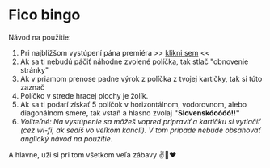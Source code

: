 # Fico bingo

Návod na použitie:

1. Pri najbližšom vystúpení pána premiéra >> [klikni sem](http://www.bullshitbingo.net/cards/custom/?title=Fico+Bingo&exclamation=Slovenskóoóóó%21%21&free_square=SOROS&terms=Radičovej+vláda%0D%0AMikloš%0D%0ADzurinda%0D%0AMajdan%0D%0AHyeny%0D%0AProstitútky%0D%0ABordel%0D%0ASlovensku+sa+dar%C3%AD%0D%0AMakroekonomické+ukazatele%0D%0AMDŽ%0D%0AOpoz%C3%ADcia%0D%0AIlumináti%0D%0AÚžern%C3%ADk%0D%0AStrategický+partner%0D%0AZahraničný+rukopis%0D%0APrezident%0D%0ADlažobné+kocky%0D%0APolitický+kapitál%0D%0APrevrat%0D%0AÚstavný+súd%0D%0AÚstava%0D%0ANespávam%0D%0AZvarky%0D%0APracujem+deň-noc%0D%0ANajlepš%C3%AD+minister%0D%0AÚtok+na+vládu%0D%0AÚspešné+predsedn%C3%ADctvo%0D%0AÚtok+na+predsedn%C3%ADctvo%0D%0ATanec+na+hroboch%0D%0ABezpečnostná+rada%0D%0ABirmovka%0D%0AŠtátny+dlh%0D%0AUtečenci%0D%0APravicová+vláda%0D%0ABratislavská+kaviareň%0D%0ADaňový+experiment%0D%0ANie+je+žiadnym+tajomstvom%0D%0AScientológ%0D%0AVrece+zemiakov%0D%0AV+súlade+s+ústavou%0D%0AExpertná+komisia%0D%0APani+redaktorka%0D%0APán+redaktor%0D%0APosvätná+krava%0D%0AAbsolútne+štandardné%0D%0ANadštandardne+vysoké+pr%C3%ADjmy%0D%0AMiliardové+zisky%0D%0AMusia+platiť+viac%0D%0AAko+koza+nôž%0D%0AFinančné+skupiny%0D%0AVlastizrada%0D%0AProvokácia+najhrubšieho+zrna%0D%0ANa+rozdiel+od+vás%0D%0ANarobia+sa+ako+hovädá%0D%0AMatovič%0D%0ASul%C3%ADk%0D%0ASprostosti%0D%0AHlúposti%0D%0AVlastnou+hlavou%0D%0ASa+nat%C3%ADska+otázka%0D%0AStále+plat%C3%AD+môj+výrok%0D%0ASociálny+štát%0D%0AIstoty%0D%0AZákerný+a+premyslený+útok%0D%0ANormálni+ľudia%0D%0AVytĺkať+kapitál%0D%0AImigranti%0D%0AMajstri+v+populizme%0D%0ALegit%C3%ADmne+prostriedky%0D%0AKráľ+Starých+Slovákov%0D%0ASvätopluk%0D%0AJuraj+Jánoš%C3%ADk%0D%0AZákladom+nášho+úspechu+je%0D%0APolicajný+zbor%0D%0AProkuratúra%0D%0AAsistentka%0D%0AAj+vrabce+na+streche%0D%0ADiaľnica+do+Koš%C3%ADc%0D%0ANechajme+v+kľude+pracovať%0D%0ASociálna+demokracia%0D%0ASlovenské+Elektrárne%0D%0AZlepenec%0D%0AHulvátskym+spôsobom+atakujete%0D%0ALen+idiot) <<
2. Ak sa ti nebudú páčiť náhodne zvolené políčka, tak stlač "obnovenie stránky"
3. Ak v priamom prenose padne výrok z políčka z tvojej kartičky, tak si túto zaznač
4. Políčko v strede hracej plochy je žolík.
5. Ak sa ti podarí získať 5 políčok v horizontálnom, vodorovnom, alebo diagonálnom smere, tak vstaň a hlasno zvolaj **"Slovenskóoóóó!!"**
6. *Voliteľné: Na vystúpenie sa môžeš vopred pripraviť a kartičku si vytlačiť (cez wi-fi, ak sedíš vo veľkom kancli). V tom prípade nebude obsahovať anglický návod na použitie.*

A hlavne, uži si pri tom všetkom veľa zábavy ✌️🍿❤️
